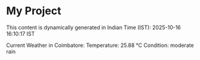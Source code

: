 # My Project

This content is dynamically generated in Indian Time (IST): 2025-10-16 16:10:17 IST


Current Weather in Coimbatore:
Temperature: 25.88 °C
Condition: moderate rain
